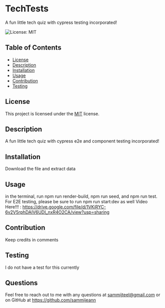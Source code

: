 # TechTests
A fun little tech quiz with cypress testing incorporated!

![License: MIT](https://img.shields.io/badge/License-MIT-yellow.svg)

## Table of Contents
- [License](#license)
- [Description](#description)
- [Installation](#installation)
- [Usage](#usage)
- [Contribution](#contribution)
- [Testing](#testing)

## License
This project is licensed under the [MIT](https://opensource.org/licenses/MIT) license.

## Description
A fun little tech quiz with cypress e2e and component testing incorporated!

## Installation
Download the file and extract data

## Usage
in the terminal, run npm run render-build, npm run seed, and npm run test. For E2E testing, please be sure to run npm run start:dev as well
Video Here!!! : https://drive.google.com/file/d/1VKiRYC-6v2V5rphDAIV6UDI_nxR4O2CA/view?usp=sharing 

## Contribution
Keep credits in comments

## Testing
I do not have a test for this currently

## Questions
Feel free to reach out to me with any questions at sammijteel@gmail.com or on GitHub at https://github.com/sammijeann

